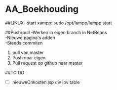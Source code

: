 # AA_Boekhouding

##LINUX
  -start xampp: sudo /opt/lampp/lampp start
  
##Push/pull
  -Werken in eigen branch in NetBeans <br />
  -Nieuwe pagina's adden <br />
  -Steeds commiten <br />
  1) pull van master <br />
  2) Push naar eigen <br />
  3) Pull request op github naar master <br />
  
##TO DO
- [ ] nieuweOnkosten.jsp div ipv table
